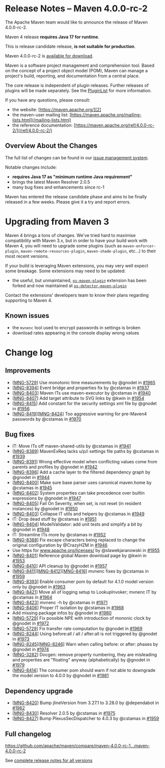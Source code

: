 <!--
Licensed to the Apache Software Foundation (ASF) under one
or more contributor license agreements.  See the NOTICE file
distributed with this work for additional information
regarding copyright ownership.  The ASF licenses this file
to you under the Apache License, Version 2.0 (the
"License"); you may not use this file except in compliance
with the License.  You may obtain a copy of the License at

http://www.apache.org/licenses/LICENSE-2.0

Unless required by applicable law or agreed to in writing,
software distributed under the License is distributed on an
"AS IS" BASIS, WITHOUT WARRANTIES OR CONDITIONS OF ANY
KIND, either express or implied.  See the License for the
specific language governing permissions and limitations
under the License.
-->

# Release Notes &#x2013; Maven 4.0.0-rc-2

The Apache Maven team would like to announce the release of Maven 4.0.0-rc-2.

Maven 4 release **requires Java 17 for runtime**.

This is release candidate release, **is not suitable for production**.

Maven 4.0.0-rc-2 is [available for download][0].

Maven is a software project management and comprehension tool. Based on the concept of a project object model (POM), Maven can manage a project's build, reporting, and documentation from a central place.

The core release is independent of plugin releases. Further releases of plugins will be made separately. See the [PluginList][1] for more information.

If you have any questions, please consult:

- the website: [https://maven.apache.org/][2]
- the maven-user mailing list: [https://maven.apache.org/mailing-lists.html](/mailing-lists.html)
- the reference documentation: [https://maven.apache.org/ref/4.0.0-rc-2/](/ref/4.0.0-rc-2/)

## Overview About the Changes

The full list of changes can be found in our [issue management system][4].

Notable changes include:
* **requires Java 17 as "minimum runtime Java requirement"**
* brings the latest Maven Resolver 2.0.5
* many bug fixes and enhancements since rc-1

Maven has entered the release candidate phase and aims to be finally released in a few weeks.  Please give it a try and report errors.

# Upgrading from Maven 3

Maven 4 brings a tons of changes.  We've tried hard to maximise compatibility with Maven 3.x, but in order to have your build work with Maven 4, you will need to upgrade some plugins (such as `maven-enforcer-plugin`, `maven-remote-resources-plugin`, `maven-shade-plugin`, etc...) to their most recent versions.

If your build is leveraging Maven extensions, you may very well expect some breakage. Some extensions may need to be updated:
* the useful, but unmaintained, [`os-maven-plugin`](https://github.com/trustin/os-maven-plugin/) extension has been forked and now maintained at [`os-detector-maven-plugin`](https://github.com/tisonkun/os-detector)

Contact the extensions' developers team to know their plans regarding supporting to Maven 4.

## Known issues

* the `mvnenc` tool used to encrypt passwords in settings is broken
* download rates appearing in the console display wrong values

# Change log

## Improvements

* [[MNG-5729](https://issues.apache.org/jira/browse/MNG-5729)] Use monotonic time measurements by @gnodet in [#1965](https://github.com/apache/maven/pull/1965)
* [[MNG-8394](https://issues.apache.org/jira/browse/MNG-8394)] Event bridge and properties fix by @cstamas in [#1937](https://github.com/apache/maven/pull/1937)
* [[MNG-8403](https://issues.apache.org/jira/browse/MNG-8403)] Maven ITs use maven-executor by @cstamas in [#1940](https://github.com/apache/maven/pull/1940)
* [[MNG-8407](https://issues.apache.org/jira/browse/MNG-8407)] Add target attribute to SVG links by @kwin in [#1954](https://github.com/apache/maven/pull/1954)
* [[MNG-8415](https://issues.apache.org/jira/browse/MNG-8415)] Add constant for the security settings xml file by @gnodet in [#1956](https://github.com/apache/maven/pull/1956)
* [[MNG-8419](https://issues.apache.org/jira/browse/MNG-8419)][[MNG-8424](https://issues.apache.org/jira/browse/MNG-8424)] Too aggressive warning for pre-Maven4 passwords by @cstamas in [#1970](https://github.com/apache/maven/pull/1970)

## Bug fixes

* IT: Move ITs off maven-shared-utils by @cstamas in [#1941](https://github.com/apache/maven/pull/1941)
* [[MNG-8389](https://issues.apache.org/jira/browse/MNG-8389)] MavenExReq lacks u/p/i settings file paths by @cstamas in [#1939](https://github.com/apache/maven/pull/1939)
* [[MNG-8391](https://issues.apache.org/jira/browse/MNG-8391)] Wrong effective model when conflicting values come from parents and profiles by @gnodet in [#1942](https://github.com/apache/maven/pull/1942)
* [[MNG-8396](https://issues.apache.org/jira/browse/MNG-8396)] Add a cache layer to the filtered dependency graph by @gnodet in [#1944](https://github.com/apache/maven/pull/1944)
* [[MNG-8400](https://issues.apache.org/jira/browse/MNG-8400)] Make sure base parser uses canonical maven.home by @cstamas in [#1945](https://github.com/apache/maven/pull/1945)
* [[MNG-8402](https://issues.apache.org/jira/browse/MNG-8402)] System properties can take precedence over builtin expressions by @gnodet in [#1947](https://github.com/apache/maven/pull/1947)
* [[MNG-8405](https://issues.apache.org/jira/browse/MNG-8405)] Fail On Severity, when set, is not reset (in resident instances) by @gnodet in [#1950](https://github.com/apache/maven/pull/1950)
* [[MNG-8403](https://issues.apache.org/jira/browse/MNG-8403)] Collapse IT utils and helpers by @cstamas in [#1949](https://github.com/apache/maven/pull/1949)
* IT: Drop dead stuff by @cstamas in [#1951](https://github.com/apache/maven/pull/1951)
* [[MNG-8404](https://issues.apache.org/jira/browse/MNG-8404)] ModelValidator: add unit tests and simplify a bit by @gnodet in [#1948](https://github.com/apache/maven/pull/1948)
* IT: Streamline ITs more by @cstamas in [#1952](https://github.com/apache/maven/pull/1952)
* [[MNG-8388](https://issues.apache.org/jira/browse/MNG-8388)] Fix escape characters being replaced to change the original configuration by @CrazyHZM in [#1946](https://github.com/apache/maven/pull/1946)
* Use https for www.apache.org/licenses/ by @slawekjaranowski in [#1955](https://github.com/apache/maven/pull/1955)
* [[MNG-8401](https://issues.apache.org/jira/browse/MNG-8401)] Reference global Maven download page by @kwin in [#1953](https://github.com/apache/maven/pull/1953)
* [[MNG-8410](https://issues.apache.org/jira/browse/MNG-8410)] API cleanup by @gnodet in [#1957](https://github.com/apache/maven/pull/1957)
* [[MNG-8411](https://issues.apache.org/jira/browse/MNG-8411)][[MNG-8412](https://issues.apache.org/jira/browse/MNG-8412)][[MNG-8416](https://issues.apache.org/jira/browse/MNG-8416)] mvnenc fixes by @cstamas in [#1959](https://github.com/apache/maven/pull/1959)
* [[MNG-8393](https://issues.apache.org/jira/browse/MNG-8393)] Enable consumer pom by default for 4.1.0 model  version only by @gnodet in [#1963](https://github.com/apache/maven/pull/1963)
* [[MNG-8421](https://issues.apache.org/jira/browse/MNG-8421)] Move all of logging setup to LookupInvoker; mvnenc IT by @cstamas in [#1964](https://github.com/apache/maven/pull/1964)
* [[MNG-8423](https://issues.apache.org/jira/browse/MNG-8423)] mvnenc -h by @cstamas in [#1971](https://github.com/apache/maven/pull/1971)
* [[MNG-8406](https://issues.apache.org/jira/browse/MNG-8406)] Proper IT isolation by @cstamas in [#1968](https://github.com/apache/maven/pull/1968)
* Add missing package infos by @gnodet in [#1980](https://github.com/apache/maven/pull/1980)
* [[MNG-5729](https://issues.apache.org/jira/browse/MNG-5729)] Fix possible NPE with introduction of mononic clock by @gnodet in [#1972](https://github.com/apache/maven/pull/1972)
* [[MNG-5729](https://issues.apache.org/jira/browse/MNG-5729)] Fix transfer rate computation by @gnodet in [#1969](https://github.com/apache/maven/pull/1969)
* [[MNG-8244](https://issues.apache.org/jira/browse/MNG-8244)] Using before:all / all / after:all is not triggered by @gnodet in [#1973](https://github.com/apache/maven/pull/1973)
* [[MNG-8245](https://issues.apache.org/jira/browse/MNG-8245)][[MNG-8246](https://issues.apache.org/jira/browse/MNG-8246)] Warn when calling before: or after: phases by @gnodet in [#1974](https://github.com/apache/maven/pull/1974)
* [[MNG-3282](https://issues.apache.org/jira/browse/MNG-3282)] Docgen: remove property numbering, they are misleading and properties are "floating" anyway (alphabetically) by @gnodet in [#1979](https://github.com/apache/maven/pull/1979)
* [[MNG-8414](https://issues.apache.org/jira/browse/MNG-8414)] The consumer pom should warn if not able to downgrade the model version to 4.0.0 by @gnodet in [#1981](https://github.com/apache/maven/pull/1981)

## Dependency upgrade

* [[MNG-8420](https://issues.apache.org/jira/browse/MNG-8420)] Bump jlineVersion from 3.27.1 to 3.28.0 by @dependabot in [#1962](https://github.com/apache/maven/pull/1962)
* [[MNG-8430](https://issues.apache.org/jira/browse/MNG-8430)] Resolver 2.0.5 by @cstamas in [#1975](https://github.com/apache/maven/pull/1975)
* [[MNG-8427](https://issues.apache.org/jira/browse/MNG-8427)] Bump PlexusSecDispatcher to 4.0.3 by @cstamas in [#1959](https://github.com/apache/maven/pull/1959)

## Full changelog

https://github.com/apache/maven/compare/maven-4.0.0-rc-1...maven-4.0.0-rc-2

See [complete release notes for all versions][5]

[0]: https://dlcdn.apache.org/maven/maven-4/4.0.0-rc-2/
[1]: ../../plugins/index.html
[2]: https://maven.apache.org/
[4]: https://issues.apache.org/jira/secure/ReleaseNote.jspa?projectId=12316922&version=12355164
[5]: ../../docs/history.html

